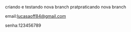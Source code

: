 criando e testando nova branch
pratpraticando nova branch

email:lucasaoff84@gmail.com     

senha:123456789